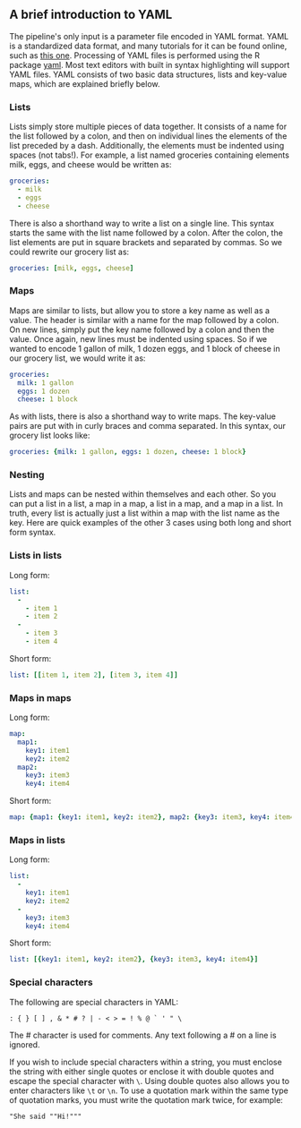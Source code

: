 ## A brief introduction to YAML
The pipeline's only input is a parameter file encoded in YAML format. YAML is a standardized data format, and many tutorials for it can be found online, such as [this one](http://docs.ansible.com/ansible/latest/YAMLSyntax.html). Processing of YAML files is performed using the R package [yaml](https://github.com/viking/r-yaml). Most text editors with built in syntax highlighting will support YAML files. YAML consists of two basic data structures, lists and key-value maps, which are explained briefly below.

### Lists
Lists simply store multiple pieces of data together. It consists of a name for the list followed by a colon, and then on individual lines the elements of the list preceded by a dash. Additionally, the elements must be indented using spaces (not tabs!). For example, a list named groceries containing elements milk, eggs, and cheese would be written as:
```yaml
groceries:
  - milk
  - eggs
  - cheese
```

There is also a shorthand way to write a list on a single line. This syntax starts the same with the list name followed by a colon. After the colon, the list elements are put in square brackets and separated by commas. So we could rewrite our grocery list as:
```yaml
groceries: [milk, eggs, cheese]
```

### Maps
Maps are similar to lists, but allow you to store a key name as well as a value. The header is similar with a name for the map followed by a colon. On new lines, simply put the key name followed by a colon and then the value. Once again, new lines must be indented using spaces. So if we wanted to encode 1 gallon of milk, 1 dozen eggs, and 1 block of cheese in our grocery list, we would write it as:
```yaml
groceries:
  milk: 1 gallon
  eggs: 1 dozen
  cheese: 1 block
```

As with lists, there is also a shorthand way to write maps. The key-value pairs are put with in curly braces and comma separated. In this syntax, our grocery list looks like:
```yaml
groceries: {milk: 1 gallon, eggs: 1 dozen, cheese: 1 block}
```

### Nesting
Lists and maps can be nested within themselves and each other. So you can put a list in a list, a map in a map, a list in a map, and a map in a list. In truth, every list is actually just a list within a map with the list name as the key. Here are quick examples of the other 3 cases using both long and short form syntax.

### Lists in lists
Long form:
```yaml
list:
  -
    - item 1
    - item 2
  -
    - item 3
    - item 4
```
Short form:
```yaml
list: [[item 1, item 2], [item 3, item 4]]
```

### Maps in maps
Long form:
```yaml
map:
  map1: 
    key1: item1
    key2: item2
  map2:
    key3: item3
    key4: item4
```
Short form:
```yaml
map: {map1: {key1: item1, key2: item2}, map2: {key3: item3, key4: item4}}
```

### Maps in lists
Long form:
```yaml
list:
  - 
    key1: item1
    key2: item2
  - 
    key3: item3
    key4: item4
```
Short form:
```yaml
list: [{key1: item1, key2: item2}, {key3: item3, key4: item4}]
```

### Special characters
The following are special characters in YAML:
```
: { } [ ] , & * # ? | - < > = ! % @ ` ' " \
```

The # character is used for comments. Any text following a # on a line is ignored.

If you wish to include special characters within a string, you must enclose the string with either single quotes or enclose it with double quotes and escape the special character with `\`. Using double quotes also allows you to enter characters like `\t` or `\n`. To use a quotation mark within the same type of quotation marks, you must write the quotation mark twice, for example:
```
"She said ""Hi!"""
```
